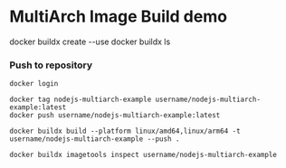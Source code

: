 # MultiArch Image Build demo 

docker buildx create --use
docker buildx ls

### Push to repository ###

```
docker login

docker tag nodejs-multiarch-example username/nodejs-multiarch-example:latest
docker push username/nodejs-multiarch-example:latest

docker buildx build --platform linux/amd64,linux/arm64 -t username/nodejs-multiarch-example --push .

docker buildx imagetools inspect username/nodejs-multiarch-example

```





